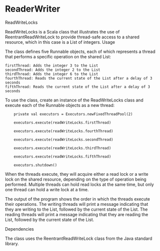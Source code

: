 # ReaderWriter

ReadWriteLocks

ReadWriteLocks is a Scala class that illustrates the use of ReentrantReadWriteLock to provide thread-safe access to a shared resource, which in this case is a List of integers.
Usage

The class defines five Runnable objects, each of which represents a thread that performs a specific operation on the shared List:

    firstThread: Adds the integer 3 to the List
    secondThread: Adds the integer 2 to the List
    thirdThread: Adds the integer 6 to the List
    fourthThread: Reads the current state of the List after a delay of 3 seconds
    fifthThread: Reads the current state of the List after a delay of 3 seconds

To use the class, create an instance of the ReadWriteLocks class and execute each of the Runnable objects as a new thread:

     

        private val executors = Executors.newFixedThreadPool(2)

        executors.execute(readWriteLocks.firstThread)

        executors.execute(readWriteLocks.fourthThread)

        executors.execute(readWriteLocks.secondThread)

        executors.execute(readWriteLocks.thirdThread)

        executors.execute(readWriteLocks.fifthThread)

        executors.shutdown()
  
 When the threads execute, they will acquire either a read lock or a write lock on the shared resource, depending on the type of operation being performed. Multiple threads can hold read locks at the same time, but only one thread can hold a write lock at a time.

The output of the program shows the order in which the threads execute their operations. The writing threads will print a message indicating that they are writing to the List, followed by the current state of the List. The reading threads will print a message indicating that they are reading the List, followed by the current state of the List.


Dependencies

The class uses the ReentrantReadWriteLock class from the Java standard library.

